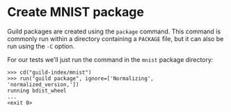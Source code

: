 # Create MNIST package

Guild packages are created using the `package` command. This command
is commonly run within a directory containing a `PACKAGE` file, but it
can also be run using the `-C` option.

For our tests we'll just run the command in the `mnist` package
directory:

    >>> cd("guild-index/mnist")
    >>> run("guild package", ignore=['Normalizing', 'normalized_version,'])
    running bdist_wheel
    ...
    <exit 0>
